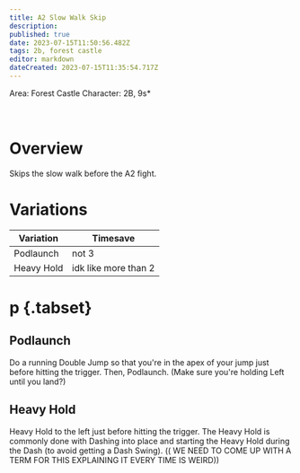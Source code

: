 ```yaml
---
title: A2 Slow Walk Skip
description: 
published: true
date: 2023-07-15T11:50:56.482Z
tags: 2b, forest castle
editor: markdown
dateCreated: 2023-07-15T11:35:54.717Z
---
```


Area: Forest Castle
Character: 2B, 9s*
<br>
<br>
<br>
# Overview
Skips the slow walk before the A2 fight.

# Variations
| Variation   | Timesave    |
| ----------- | ----------- |
| Podlaunch    	| not 3					|
| Heavy Hold  | idk like more than 2|

# p {.tabset}

## Podlaunch
Do a running Double Jump so that you're in  the apex of your jump just before hitting the trigger. Then, Podlaunch. (Make sure you're holding Left until you land?)

## Heavy Hold
Heavy Hold to the left just before hitting the trigger. The Heavy Hold is commonly done with Dashing into place and starting the Heavy Hold during the Dash (to avoid getting a Dash Swing). (( WE NEED TO COME UP WITH A TERM FOR THIS EXPLAINING IT EVERY TIME IS WEIRD))